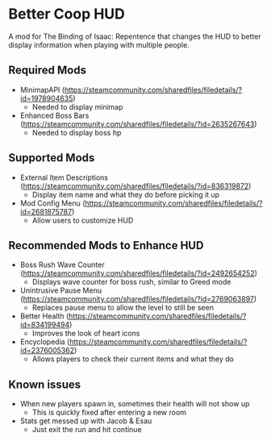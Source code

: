 # Better Coop HUD
A mod for The Binding of Isaac: Repentence that changes the HUD to better display information when playing with multiple people.

## Required Mods
* MinimapAPI (https://steamcommunity.com/sharedfiles/filedetails/?id=1978904635)
    * Needed to display minimap
* Enhanced Boss Bars (https://steamcommunity.com/sharedfiles/filedetails/?id=2635267643)
    * Needed to display boss hp

## Supported Mods
* External Item Descriptions (https://steamcommunity.com/sharedfiles/filedetails/?id=836319872)
    * Display item name and what they do before picking it up
* Mod Config Menu (https://steamcommunity.com/sharedfiles/filedetails/?id=2681875787)
    * Allow users to customize HUD

## Recommended Mods to Enhance HUD
* Boss Rush Wave Counter (https://steamcommunity.com/sharedfiles/filedetails/?id=2492654252)
    * Displays wave counter for boss rush, similar to Greed mode
* Unintrusive Pause Menu (https://steamcommunity.com/sharedfiles/filedetails/?id=2769063897)
    * Replaces pause menu to allow the level to still be seen 
* Better Health (https://steamcommunity.com/sharedfiles/filedetails/?id=834199494)
    * Improves the look of heart icons
* Encyclopedia (https://steamcommunity.com/sharedfiles/filedetails/?id=2376005362)
    * Allows players to check their current items and what they do

## Known issues
* When new players spawn in, sometimes their health will not show up
    * This is quickly fixed after entering a new room
* Stats get messed up with Jacob & Esau
    * Just exit the run and hit continue